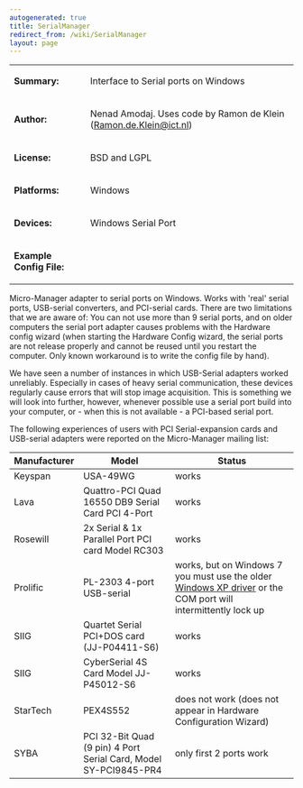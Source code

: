 ```yaml
---
autogenerated: true
title: SerialManager
redirect_from: /wiki/SerialManager
layout: page
---
```


<table>
<tr>
<td markdown="1">

**Summary:**

</td>
<td markdown="1">

Interface to Serial ports on Windows

</td>
</tr>
<tr>
<td markdown="1">

**Author:**

</td>
<td markdown="1">

Nenad Amodaj. Uses code by Ramon de Klein (Ramon.de.Klein@ict.nl)

</td>
</tr>
<tr>
<td markdown="1">

**License:**

</td>
<td markdown="1">

BSD and LGPL

</td>
</tr>
<tr>
<td markdown="1">

**Platforms:**

</td>
<td markdown="1">

Windows

</td>
</tr>
<tr>
<td markdown="1">

**Devices:**

</td>
<td markdown="1">

Windows Serial Port

</td>
</tr>
<tr>
<td markdown="1">

**Example Config File:**

</td>
<td markdown="1">
</td>
</tr>
</table>

Micro-Manager adapter to serial ports on Windows. Works with 'real'
serial ports, USB-serial converters, and PCI-serial cards. There are two
limitations that we are aware of: You can not use more than 9 serial
ports, and on older computers the serial port adapter causes problems
with the Hardware config wizard (when starting the Hardware Config
wizard, the serial ports are not release properly and cannot be reused
until you restart the computer. Only known workaround is to write the
config file by hand).

We have seen a number of instances in which USB-Serial adapters worked
unreliably. Especially in cases of heavy serial communication, these
devices regularly cause errors that will stop image acquisition. This is
something we will look into further, however, whenever possible use a
serial port build into your computer, or - when this is not available -
a PCI-based serial port.

The following experiences of users with PCI Serial-expansion cards and
USB-serial adapters were reported on the Micro-Manager mailing list:

| Manufacturer | Model                                                            | Status                                                                                                                                                                    |
|--------------|------------------------------------------------------------------|---------------------------------------------------------------------------------------------------------------------------------------------------------------------------|
| Keyspan      | USA-49WG                                                         | works                                                                                                                                                                     |
| Lava         | Quattro-PCI Quad 16550 DB9 Serial Card PCI 4-Port                | works                                                                                                                                                                     |
| Rosewill     | 2x Serial & 1x Parallel Port PCI card Model RC303                | works                                                                                                                                                                     |
| Prolific     | PL-2303 4-port USB-serial                                        | works, but on Windows 7 you must use the older [Windows XP driver](/fileinfo/PL2303_DriverInstaller_v1413_20110219.gz) or the COM port will intermittently lock up |
| SIIG         | Quartet Serial PCI+DOS card (JJ-P04411-S6)                       | works                                                                                                                                                                     |
| SIIG         | CyberSerial 4S Card Model JJ-P45012-S6                           | works                                                                                                                                                                     |
| StarTech     | PEX4S552                                                         | does not work (does not appear in Hardware Configuration Wizard)                                                                                                          |
| SYBA         | PCI 32-Bit Quad (9 pin) 4 Port Serial Card, Model SY-PCI9845-PR4 | only first 2 ports work                                                                                                                                                   |

